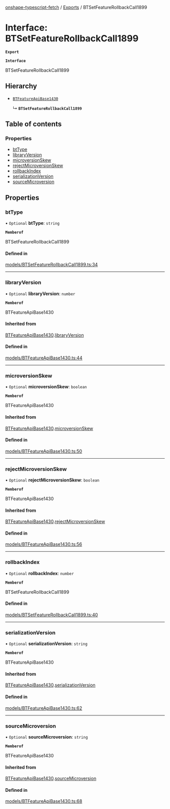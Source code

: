 [onshape-typescript-fetch](../README.md) / [Exports](../modules.md) / BTSetFeatureRollbackCall1899

# Interface: BTSetFeatureRollbackCall1899

**`Export`**

**`Interface`**

BTSetFeatureRollbackCall1899

## Hierarchy

- [`BTFeatureApiBase1430`](BTFeatureApiBase1430.md)

  ↳ **`BTSetFeatureRollbackCall1899`**

## Table of contents

### Properties

- [btType](BTSetFeatureRollbackCall1899.md#bttype)
- [libraryVersion](BTSetFeatureRollbackCall1899.md#libraryversion)
- [microversionSkew](BTSetFeatureRollbackCall1899.md#microversionskew)
- [rejectMicroversionSkew](BTSetFeatureRollbackCall1899.md#rejectmicroversionskew)
- [rollbackIndex](BTSetFeatureRollbackCall1899.md#rollbackindex)
- [serializationVersion](BTSetFeatureRollbackCall1899.md#serializationversion)
- [sourceMicroversion](BTSetFeatureRollbackCall1899.md#sourcemicroversion)

## Properties

### btType

• `Optional` **btType**: `string`

**`Memberof`**

BTSetFeatureRollbackCall1899

#### Defined in

[models/BTSetFeatureRollbackCall1899.ts:34](https://github.com/toebes/onshape-typescript-fetch/blob/3e11ae1/models/BTSetFeatureRollbackCall1899.ts#L34)

___

### libraryVersion

• `Optional` **libraryVersion**: `number`

**`Memberof`**

BTFeatureApiBase1430

#### Inherited from

[BTFeatureApiBase1430](BTFeatureApiBase1430.md).[libraryVersion](BTFeatureApiBase1430.md#libraryversion)

#### Defined in

[models/BTFeatureApiBase1430.ts:44](https://github.com/toebes/onshape-typescript-fetch/blob/3e11ae1/models/BTFeatureApiBase1430.ts#L44)

___

### microversionSkew

• `Optional` **microversionSkew**: `boolean`

**`Memberof`**

BTFeatureApiBase1430

#### Inherited from

[BTFeatureApiBase1430](BTFeatureApiBase1430.md).[microversionSkew](BTFeatureApiBase1430.md#microversionskew)

#### Defined in

[models/BTFeatureApiBase1430.ts:50](https://github.com/toebes/onshape-typescript-fetch/blob/3e11ae1/models/BTFeatureApiBase1430.ts#L50)

___

### rejectMicroversionSkew

• `Optional` **rejectMicroversionSkew**: `boolean`

**`Memberof`**

BTFeatureApiBase1430

#### Inherited from

[BTFeatureApiBase1430](BTFeatureApiBase1430.md).[rejectMicroversionSkew](BTFeatureApiBase1430.md#rejectmicroversionskew)

#### Defined in

[models/BTFeatureApiBase1430.ts:56](https://github.com/toebes/onshape-typescript-fetch/blob/3e11ae1/models/BTFeatureApiBase1430.ts#L56)

___

### rollbackIndex

• `Optional` **rollbackIndex**: `number`

**`Memberof`**

BTSetFeatureRollbackCall1899

#### Defined in

[models/BTSetFeatureRollbackCall1899.ts:40](https://github.com/toebes/onshape-typescript-fetch/blob/3e11ae1/models/BTSetFeatureRollbackCall1899.ts#L40)

___

### serializationVersion

• `Optional` **serializationVersion**: `string`

**`Memberof`**

BTFeatureApiBase1430

#### Inherited from

[BTFeatureApiBase1430](BTFeatureApiBase1430.md).[serializationVersion](BTFeatureApiBase1430.md#serializationversion)

#### Defined in

[models/BTFeatureApiBase1430.ts:62](https://github.com/toebes/onshape-typescript-fetch/blob/3e11ae1/models/BTFeatureApiBase1430.ts#L62)

___

### sourceMicroversion

• `Optional` **sourceMicroversion**: `string`

**`Memberof`**

BTFeatureApiBase1430

#### Inherited from

[BTFeatureApiBase1430](BTFeatureApiBase1430.md).[sourceMicroversion](BTFeatureApiBase1430.md#sourcemicroversion)

#### Defined in

[models/BTFeatureApiBase1430.ts:68](https://github.com/toebes/onshape-typescript-fetch/blob/3e11ae1/models/BTFeatureApiBase1430.ts#L68)
